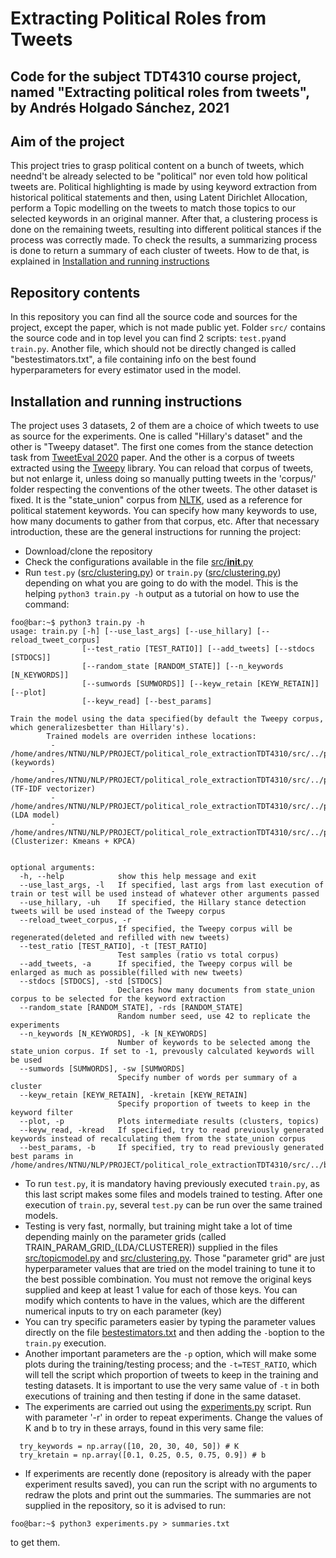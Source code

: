 # Extracting Political Roles from Tweets
Code for the subject TDT4310 course project, named "Extracting political roles from tweets", by Andrés Holgado Sánchez, 2021
--------
## Aim of the project
This project tries to grasp political content on a bunch of tweets, which neednd't be already selected to be "political" nor even told how political tweets are. Political highlighting is made by using keyword extraction from historical political statements and then, using Latent Dirichlet Allocation, perform a Topic modelling on the tweets to match those topics to our selected keywords in an original manner. After that, a clustering process is done on the remaining tweets, resulting into different political stances if the process was correctly made. To check the results, a summarizing process is done to return a summary of each cluster of tweets. How to de that, is explained in [Installation and running instructions](installation-and-running-instructions)
## Repository contents

In this repository you can find all the source code and sources for the project, except the paper, which is not made public yet.
Folder `src/` contains the source code and in top level you can find 2 scripts: `test.py`and `train.py`. Another file, which should not be directly changed is called "bestestimators.txt", a file containing info on the best found hyperparameters for every estimator used in the model.
## Installation and running instructions
The project uses 3 datasets, 2 of them are a choice of which tweets to use as source for the experiments. One is called "Hillary's dataset" and the other is "Tweepy dataset". The first one comes from the stance detection task from [TweetEval 2020](https://github.com/cardiffnlp/tweeteval) paper. And the other is a corpus of tweets extracted using the [Tweepy](https://www.tweepy.org/) library. You can reload that corpus of tweets, but not enlarge it, unless doing so manually putting tweets in the 'corpus/' folder respecting the conventions of the other tweets.
The other dataset is fixed. It is the "state_union" corpus from [NLTK](https://www.nltk.org/), used as a reference for political statement keywords. You can specify how many keywords to use, how many documents to gather from that corpus, etc.
After that necessary introduction, these are the general instructions for running the project:
- Download/clone the repository
- Check the configurations available in the file [src/__init__.py](https://github.com/andresh26-uam/political_role_extractionTDT4310/tree/main/src/__init__.py)
- Run `test.py` ([src/clustering.py](https://github.com/andresh26-uam/political_role_extractionTDT4310/tree/main/train.py)) or `train.py` ([src/clustering.py](https://github.com/andresh26-uam/political_role_extractionTDT4310/tree/main/test.py)) depending on what you are going to do with the model. This is the helping `python3 train.py -h` output as a tutorial on how to use the command:
```console
foo@bar:~$ python3 train.py -h
usage: train.py [-h] [--use_last_args] [--use_hillary] [--reload_tweet_corpus]
                [--test_ratio [TEST_RATIO]] [--add_tweets] [--stdocs [STDOCS]]
                [--random_state [RANDOM_STATE]] [--n_keywords [N_KEYWORDS]]
                [--sumwords [SUMWORDS]] [--keyw_retain [KEYW_RETAIN]] [--plot]
                [--keyw_read] [--best_params]

Train the model using the data specified(by default the Tweepy corpus, which generalizesbetter than Hillary's).
        Trained models are overriden inthese locations:
         - /home/andres/NTNU/NLP/PROJECT/political_role_extractionTDT4310/src/../pkl/keywords.pkl (keywords)
         - /home/andres/NTNU/NLP/PROJECT/political_role_extractionTDT4310/src/../pkl/trained_tfidf.pkl (TF-IDF vectorizer)
         - /home/andres/NTNU/NLP/PROJECT/political_role_extractionTDT4310/src/../pkl/trained_lda.pkl (LDA model)
         - /home/andres/NTNU/NLP/PROJECT/political_role_extractionTDT4310/src/../pkl/trained_clusterer.pkl (Clusterizer: Kmeans + KPCA)
         

optional arguments:
  -h, --help            show this help message and exit
  --use_last_args, -l   If specified, last args from last execution of train or test will be used instead of whatever other arguments passed
  --use_hillary, -uh    If specified, the Hillary stance detection tweets will be used instead of the Tweepy corpus
  --reload_tweet_corpus, -r
                        If specified, the Tweepy corpus will be regenerated(deleted and refilled with new tweets)
  --test_ratio [TEST_RATIO], -t [TEST_RATIO]
                        Test samples (ratio vs total corpus)
  --add_tweets, -a      If specified, the Tweepy corpus will be enlarged as much as possible(filled with new tweets)
  --stdocs [STDOCS], -std [STDOCS]
                        Declares how many documents from state_union corpus to be selected for the keyword extraction
  --random_state [RANDOM_STATE], -rds [RANDOM_STATE]
                        Random number seed, use 42 to replicate the experiments
  --n_keywords [N_KEYWORDS], -k [N_KEYWORDS]
                        Number of keywords to be selected among the state_union corpus. If set to -1, prevously calculated keywords will be used
  --sumwords [SUMWORDS], -sw [SUMWORDS]
                        Specify number of words per summary of a cluster
  --keyw_retain [KEYW_RETAIN], -kretain [KEYW_RETAIN]
                        Specify proportion of tweets to keep in the keyword filter
  --plot, -p            Plots intermediate results (clusters, topics)
  --keyw_read, -kread   If specified, try to read previously generated keywords instead of recalculating them from the state_union corpus
  --best_params, -b     If specified, try to read previously generated best params in /home/andres/NTNU/NLP/PROJECT/political_role_extractionTDT4310/src/../bestestimators.txt
```
- To run `test.py`, it is mandatory having previously executed `train.py`, as this last script makes some files and models trained to testing. After one execution of `train.py`, several `test.py` can be run over the same trained models. 
- Testing is very fast, normally, but training might take a lot of time depending mainly on the parameter grids (called TRAIN_PARAM_GRID_(LDA/CLUSTERER)) supplied in the files [src/topicmodel.py](https://github.com/andresh26-uam/political_role_extractionTDT4310/tree/main/src/topicmodel.py) and [src/clustering.py](https://github.com/andresh26-uam/political_role_extractionTDT4310/tree/main/src/clustering.py). Those "parameter grid" are just hyperparameter values that are tried on the model training to tune it to the best possible combination. You must not remove the original keys supplied and keep at least 1 value for each of those keys. You can modify which contents to have in the values, which are the different numerical inputs to try on each parameter (key)
- You can try specific parameters easier by typing the parameter values directly on the file [bestestimators.txt](https://github.com/andresh26-uam/political_role_extractionTDT4310/tree/main/src/bestestimators.txt) and then adding the `-b`option to the `train.py` execution.
- Another important parameters are the `-p` option, which will make some plots during the training/testing process; and the `-t=TEST_RATIO`, which will tell the script which proportion of tweets to keep in the training and testing datasets. It is important to use the very same value of `-t` in both executions of training and then testing if done in the same dataset.
- The experiments are carried out using the [experiments.py](https://github.com/andresh26-uam/political_role_extractionTDT4310/tree/main/experiments.py) script. Run with parameter '-r' in order to repeat experiments. Change the values of K and b to try in these arrays, found in this very same file:
```
  try_keywords = np.array([10, 20, 30, 40, 50]) # K
  try_kretain = np.array([0.1, 0.25, 0.5, 0.75, 0.9]) # b
```
- If experiments are recently done (repository is already with the paper experiment results saved), you can run the script with no arguments to redraw the plots and print out the summaries. The summaries are not supplied in the repository, so it is advised to run:
```console
foo@bar:~$ python3 experiments.py > summaries.txt
```
to get them.
